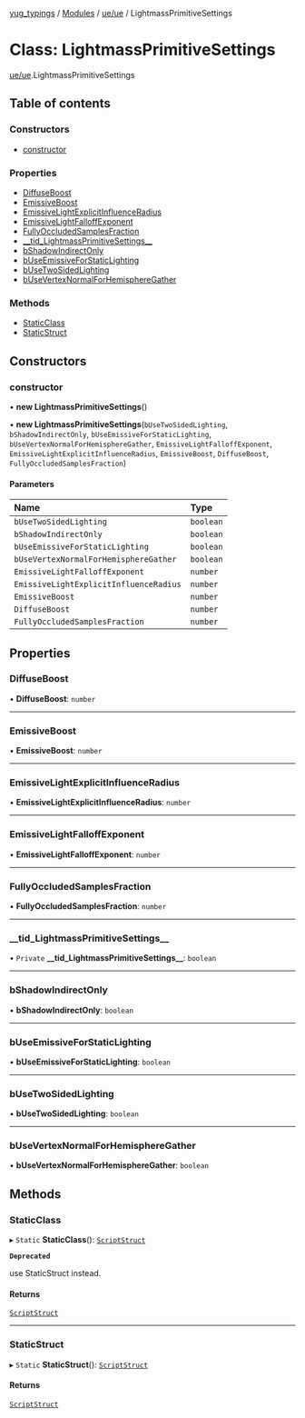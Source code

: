 [yug_typings](../README.md) / [Modules](../modules.md) / [ue/ue](../modules/ue_ue.md) / LightmassPrimitiveSettings

# Class: LightmassPrimitiveSettings

[ue/ue](../modules/ue_ue.md).LightmassPrimitiveSettings

## Table of contents

### Constructors

- [constructor](ue_ue.LightmassPrimitiveSettings.md#constructor)

### Properties

- [DiffuseBoost](ue_ue.LightmassPrimitiveSettings.md#diffuseboost)
- [EmissiveBoost](ue_ue.LightmassPrimitiveSettings.md#emissiveboost)
- [EmissiveLightExplicitInfluenceRadius](ue_ue.LightmassPrimitiveSettings.md#emissivelightexplicitinfluenceradius)
- [EmissiveLightFalloffExponent](ue_ue.LightmassPrimitiveSettings.md#emissivelightfalloffexponent)
- [FullyOccludedSamplesFraction](ue_ue.LightmassPrimitiveSettings.md#fullyoccludedsamplesfraction)
- [\_\_tid\_LightmassPrimitiveSettings\_\_](ue_ue.LightmassPrimitiveSettings.md#__tid_lightmassprimitivesettings__)
- [bShadowIndirectOnly](ue_ue.LightmassPrimitiveSettings.md#bshadowindirectonly)
- [bUseEmissiveForStaticLighting](ue_ue.LightmassPrimitiveSettings.md#buseemissiveforstaticlighting)
- [bUseTwoSidedLighting](ue_ue.LightmassPrimitiveSettings.md#busetwosidedlighting)
- [bUseVertexNormalForHemisphereGather](ue_ue.LightmassPrimitiveSettings.md#busevertexnormalforhemispheregather)

### Methods

- [StaticClass](ue_ue.LightmassPrimitiveSettings.md#staticclass)
- [StaticStruct](ue_ue.LightmassPrimitiveSettings.md#staticstruct)

## Constructors

### constructor

• **new LightmassPrimitiveSettings**()

• **new LightmassPrimitiveSettings**(`bUseTwoSidedLighting`, `bShadowIndirectOnly`, `bUseEmissiveForStaticLighting`, `bUseVertexNormalForHemisphereGather`, `EmissiveLightFalloffExponent`, `EmissiveLightExplicitInfluenceRadius`, `EmissiveBoost`, `DiffuseBoost`, `FullyOccludedSamplesFraction`)

#### Parameters

| Name | Type |
| :------ | :------ |
| `bUseTwoSidedLighting` | `boolean` |
| `bShadowIndirectOnly` | `boolean` |
| `bUseEmissiveForStaticLighting` | `boolean` |
| `bUseVertexNormalForHemisphereGather` | `boolean` |
| `EmissiveLightFalloffExponent` | `number` |
| `EmissiveLightExplicitInfluenceRadius` | `number` |
| `EmissiveBoost` | `number` |
| `DiffuseBoost` | `number` |
| `FullyOccludedSamplesFraction` | `number` |

## Properties

### DiffuseBoost

• **DiffuseBoost**: `number`

___

### EmissiveBoost

• **EmissiveBoost**: `number`

___

### EmissiveLightExplicitInfluenceRadius

• **EmissiveLightExplicitInfluenceRadius**: `number`

___

### EmissiveLightFalloffExponent

• **EmissiveLightFalloffExponent**: `number`

___

### FullyOccludedSamplesFraction

• **FullyOccludedSamplesFraction**: `number`

___

### \_\_tid\_LightmassPrimitiveSettings\_\_

• `Private` **\_\_tid\_LightmassPrimitiveSettings\_\_**: `boolean`

___

### bShadowIndirectOnly

• **bShadowIndirectOnly**: `boolean`

___

### bUseEmissiveForStaticLighting

• **bUseEmissiveForStaticLighting**: `boolean`

___

### bUseTwoSidedLighting

• **bUseTwoSidedLighting**: `boolean`

___

### bUseVertexNormalForHemisphereGather

• **bUseVertexNormalForHemisphereGather**: `boolean`

## Methods

### StaticClass

▸ `Static` **StaticClass**(): [`ScriptStruct`](ue_ue.ScriptStruct.md)

**`Deprecated`**

use StaticStruct instead.

#### Returns

[`ScriptStruct`](ue_ue.ScriptStruct.md)

___

### StaticStruct

▸ `Static` **StaticStruct**(): [`ScriptStruct`](ue_ue.ScriptStruct.md)

#### Returns

[`ScriptStruct`](ue_ue.ScriptStruct.md)
